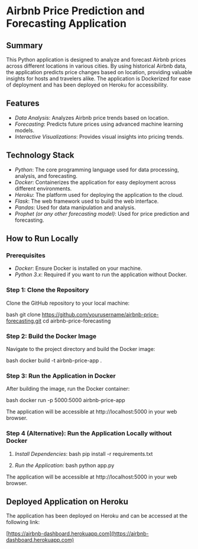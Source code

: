 # Airbnb Price Prediction and Forecasting Application

## Summary
This Python application is designed to analyze and forecast Airbnb prices across different locations in various cities. By using historical Airbnb data, the application predicts price changes based on location, providing valuable insights for hosts and travelers alike. The application is Dockerized for ease of deployment and has been deployed on Heroku for accessibility.

## Features
- *Data Analysis*: Analyzes Airbnb price trends based on location.
- *Forecasting*: Predicts future prices using advanced machine learning models.
- *Interactive Visualizations*: Provides visual insights into pricing trends.

## Technology Stack
- *Python*: The core programming language used for data processing, analysis, and forecasting.
- *Docker*: Containerizes the application for easy deployment across different environments.
- *Heroku*: The platform used for deploying the application to the cloud.
- *Flask*: The web framework used to build the web interface.
- *Pandas*: Used for data manipulation and analysis.
- *Prophet (or any other forecasting model)*: Used for price prediction and forecasting.

## How to Run Locally

### Prerequisites
- *Docker*: Ensure Docker is installed on your machine.
- *Python 3.x*: Required if you want to run the application without Docker.

### Step 1: Clone the Repository
Clone the GitHub repository to your local machine:

bash
git clone https://github.com/yourusername/airbnb-price-forecasting.git
cd airbnb-price-forecasting


### Step 2: Build the Docker Image
Navigate to the project directory and build the Docker image:

bash
docker build -t airbnb-price-app .


### Step 3: Run the Application in Docker
After building the image, run the Docker container:

bash
docker run -p 5000:5000 airbnb-price-app


The application will be accessible at http://localhost:5000 in your web browser.

### Step 4 (Alternative): Run the Application Locally without Docker

1. *Install Dependencies*:
    bash
    pip install -r requirements.txt
    

2. *Run the Application*:
    bash
    python app.py
    

The application will be accessible at http://localhost:5000 in your web browser.

## Deployed Application on Heroku

The application has been deployed on Heroku and can be accessed at the following link:

[https://airbnb-dashboard.herokuapp.com](https://airbnb-dashboard.herokuapp.com)
